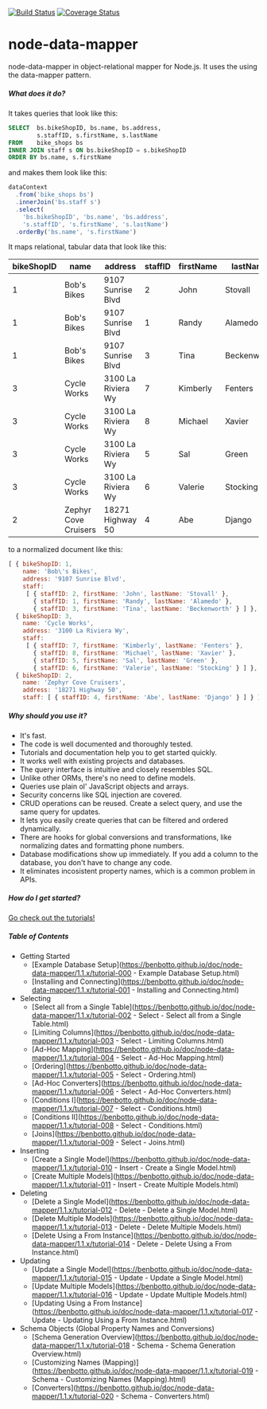 [![Build Status](https://travis-ci.org/benbotto/node-data-mapper.svg?branch=1.1.x)](https://travis-ci.org/benbotto/node-data-mapper)
[![Coverage Status](https://coveralls.io/repos/benbotto/node-data-mapper/badge.svg?branch=1.1.x&service=github)](https://coveralls.io/github/benbotto/node-data-mapper?branch=1.1.x)

# node-data-mapper

node-data-mapper in object-relational mapper for Node.js.  It uses the using the data-mapper pattern.

##### What does it do?

It takes queries that look like this:

```sql
SELECT  bs.bikeShopID, bs.name, bs.address,
        s.staffID, s.firstName, s.lastName
FROM    bike_shops bs
INNER JOIN staff s ON bs.bikeShopID = s.bikeShopID
ORDER BY bs.name, s.firstName
```
and makes them look like this:

```js
dataContext
  .from('bike_shops bs')
  .innerJoin('bs.staff s')
  .select(
    'bs.bikeShopID', 'bs.name', 'bs.address',
    's.staffID', 's.firstName', 's.lastName')
  .orderBy('bs.name', 's.firstName')
```

It maps relational, tabular data that look like this:

bikeShopID|name|address|staffID|firstName|lastName
---|---|---|---|---|---
1|Bob's Bikes|9107 Sunrise Blvd|2|John|Stovall
1|Bob's Bikes|9107 Sunrise Blvd|1|Randy|Alamedo
1|Bob's Bikes|9107 Sunrise Blvd|3|Tina|Beckenworth
3|Cycle Works|3100 La Riviera Wy|7|Kimberly|Fenters
3|Cycle Works|3100 La Riviera Wy|8|Michael|Xavier
3|Cycle Works|3100 La Riviera Wy|5|Sal|Green
3|Cycle Works|3100 La Riviera Wy|6|Valerie|Stocking
2|Zephyr Cove Cruisers|18271 Highway 50|4|Abe|Django

to a normalized document like this:

```js
[ { bikeShopID: 1,
    name: 'Bob\'s Bikes',
    address: '9107 Sunrise Blvd',
    staff: 
     [ { staffID: 2, firstName: 'John', lastName: 'Stovall' },
       { staffID: 1, firstName: 'Randy', lastName: 'Alamedo' },
       { staffID: 3, firstName: 'Tina', lastName: 'Beckenworth' } ] },
  { bikeShopID: 3,
    name: 'Cycle Works',
    address: '3100 La Riviera Wy',
    staff: 
     [ { staffID: 7, firstName: 'Kimberly', lastName: 'Fenters' },
       { staffID: 8, firstName: 'Michael', lastName: 'Xavier' },
       { staffID: 5, firstName: 'Sal', lastName: 'Green' },
       { staffID: 6, firstName: 'Valerie', lastName: 'Stocking' } ] },
  { bikeShopID: 2,
    name: 'Zephyr Cove Cruisers',
    address: '18271 Highway 50',
    staff: [ { staffID: 4, firstName: 'Abe', lastName: 'Django' } ] } ]
```

##### Why should you use it?

* It's fast.
* The code is well documented and thoroughly tested.
* Tutorials and documentation help you to get started quickly.
* It works well with existing projects and databases.
* The query interface is intuitive and closely resembles SQL.
* Unlike other ORMs, there's no need to define models.
* Queries use plain ol' JavaScript objects and arrays.
* Security concerns like SQL injection are covered.
* CRUD operations can be reused.  Create a select query, and use the same query for updates.
* It lets you easily create queries that can be filtered and ordered dynamically.
* There are hooks for global conversions and transformations, like normalizing dates and formatting phone numbers.
* Database modifications show up immediately.  If you add a column to the database, you don't have to change any code.
* It eliminates incosistent property names, which is a common problem in APIs.

##### How do I get started?

[Go check out the tutorials!](https://benbotto.github.io/doc/node-data-mapper/1.1.x/tutorial-000%20-%20Example%20Database%20Setup.html)

##### Table of Contents

- Getting Started
  - [Example Database Setup](https://benbotto.github.io/doc/node-data-mapper/1.1.x/tutorial-000 - Example Database Setup.html)
  - [Installing and Connecting](https://benbotto.github.io/doc/node-data-mapper/1.1.x/tutorial-001 - Installing and Connecting.html)
- Selecting
  - [Select all from a Single Table](https://benbotto.github.io/doc/node-data-mapper/1.1.x/tutorial-002 - Select - Select all from a Single Table.html)
  - [Limiting Columns](https://benbotto.github.io/doc/node-data-mapper/1.1.x/tutorial-003 - Select - Limiting Columns.html)
  - [Ad-Hoc Mapping](https://benbotto.github.io/doc/node-data-mapper/1.1.x/tutorial-004 - Select - Ad-Hoc Mapping.html)
  - [Ordering](https://benbotto.github.io/doc/node-data-mapper/1.1.x/tutorial-005 - Select - Ordering.html)
  - [Ad-Hoc Converters](https://benbotto.github.io/doc/node-data-mapper/1.1.x/tutorial-006 - Select - Ad-Hoc Converters.html)
  - [Conditions I](https://benbotto.github.io/doc/node-data-mapper/1.1.x/tutorial-007 - Select - Conditions.html)
  - [Conditions II](https://benbotto.github.io/doc/node-data-mapper/1.1.x/tutorial-008 - Select - Conditions.html)
  - [Joins](https://benbotto.github.io/doc/node-data-mapper/1.1.x/tutorial-009 - Select - Joins.html)
- Inserting
  - [Create a Single Model](https://benbotto.github.io/doc/node-data-mapper/1.1.x/tutorial-010 - Insert - Create a Single Model.html)
  - [Create Multiple Models](https://benbotto.github.io/doc/node-data-mapper/1.1.x/tutorial-011 - Insert - Create Multiple Models.html)
- Deleting
  - [Delete a Single Model](https://benbotto.github.io/doc/node-data-mapper/1.1.x/tutorial-012 - Delete - Delete a Single Model.html)
  - [Delete Multiple Models](https://benbotto.github.io/doc/node-data-mapper/1.1.x/tutorial-013 - Delete - Delete Multiple Models.html)
  - [Delete Using a From Instance](https://benbotto.github.io/doc/node-data-mapper/1.1.x/tutorial-014 - Delete - Delete Using a From Instance.html)
- Updating
  - [Update a Single Model](https://benbotto.github.io/doc/node-data-mapper/1.1.x/tutorial-015 - Update - Update a Single Model.html)
  - [Update Multiple Models](https://benbotto.github.io/doc/node-data-mapper/1.1.x/tutorial-016 - Update - Update Multiple Models.html)
  - [Updating Using a From Instance](https://benbotto.github.io/doc/node-data-mapper/1.1.x/tutorial-017 - Update - Updating Using a From Instance.html)
- Schema Objects (Global Property Names and Conversions)
  - [Schema Generation Overview](https://benbotto.github.io/doc/node-data-mapper/1.1.x/tutorial-018 - Schema - Schema Generation Overview.html)
  - [Customizing Names (Mapping)](https://benbotto.github.io/doc/node-data-mapper/1.1.x/tutorial-019 - Schema - Customizing Names (Mapping).html)
  - [Converters](https://benbotto.github.io/doc/node-data-mapper/1.1.x/tutorial-020 - Schema - Converters.html)
